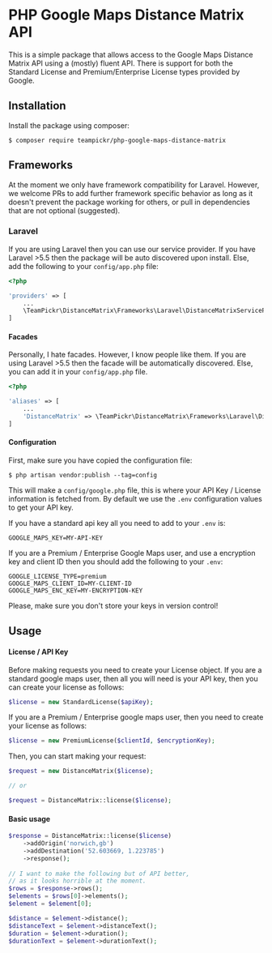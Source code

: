 # PHP Google Maps Distance Matrix API

This is a simple package that allows access to the Google Maps Distance Matrix API using a (mostly) fluent API.
There is support for both the Standard License and Premium/Enterprise License types provided by Google.

## Installation

Install the package using composer:

```
$ composer require teampickr/php-google-maps-distance-matrix
```

## Frameworks

At the moment we only have framework compatibility for Laravel. However, we welcome PRs to add further framework
specific behavior as long as it doesn't prevent the package working for others, or pull in dependencies that are
not optional (suggested).

### Laravel

If you are using Laravel then you can use our service provider. If you have Laravel >5.5 then the package
will be auto discovered upon install. Else, add the following to your `config/app.php` file:

```php
<?php

'providers' => [
    ...
    \TeamPickr\DistanceMatrix\Frameworks\Laravel\DistanceMatrixServiceProvider::class,
]
```

#### Facades

Personally, I hate facades. However, I know people like them. If you are using Laravel >5.5 then the facade will
be automatically discovered. Else, you can add it in your `config/app.php` file.

```php
<?php

'aliases' => [
    ...
    'DistanceMatrix' => \TeamPickr\DistanceMatrix\Frameworks\Laravel\DistanceMatrix::class,
]
```
#### Configuration

First, make sure you have copied the configuration file:

```
$ php artisan vendor:publish --tag=config
```

This will make a `config/google.php` file, this is where your API Key / License information is fetched from.
By default we use the `.env` configuration values to get your API key.

If you have a standard api key all you need to add to your `.env` is:

```
GOOGLE_MAPS_KEY=MY-API-KEY
```

If you are a Premium / Enterprise Google Maps user, and use a encryption key and client ID then you should add
the following to your `.env`:

```
GOOGLE_LICENSE_TYPE=premium
GOOGLE_MAPS_CLIENT_ID=MY-CLIENT-ID
GOOGLE_MAPS_ENC_KEY=MY-ENCRYPTION-KEY
```

Please, make sure you don't store your keys in version control!

## Usage

#### License / API Key

Before making requests you need to create your License object. If you are a standard google maps user, then all
you will need is your API key, then you can create your license as follows:

```php
$license = new StandardLicense($apiKey);
```

If you are a Premium / Enterprise google maps user, then you need to create your license as follows:
```php
$license = new PremiumLicense($clientId, $encryptionKey);
```

Then, you can start making your request:

```php
$request = new DistanceMatrix($license);

// or

$request = DistanceMatrix::license($license);
```

#### Basic usage

```php
$response = DistanceMatrix::license($license)
    ->addOrigin('norwich,gb')
    ->addDestination('52.603669, 1.223785')
    ->response();
   
// I want to make the following but of API better,
// as it looks horrible at the moment.
$rows = $response->rows();
$elements = $rows[0]->elements();
$element = $element[0];

$distance = $element->distance();
$distanceText = $element->distanceText();
$duration = $element->duration();
$durationText = $element->durationText();
```